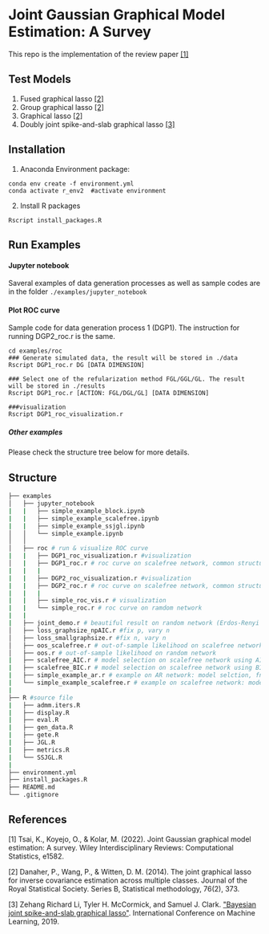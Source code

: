 # Joint Gaussian Graphical Model Estimation: A Survey

This repo is the implementation of the review paper [[1]](#1)
## Test Models
1. Fused graphical lasso [[2]](#2)
2. Group graphical lasso [[2]](#2)
3. Graphical lasso [[2]](#2)
4. Doubly joint spike-and-slab graphical lasso [[3]](#3)
    
## Installation
1. Anaconda Environment package: 
```
conda env create -f environment.yml
conda activate r_env2  #activate environment
```
2. Install R packages
```
Rscript install_packages.R
```

## Run Examples

#### Jupyter notebook
Saveral examples of data generation processes as well as sample codes are in the folder `./examples/jupyter_notebook`

#### Plot ROC curve
Sample code for data generation process 1 (DGP1). The instruction for running DGP2_roc.r is the same.

```
cd examples/roc
### Generate simulated data, the result will be stored in ./data 
Rscript DGP1_roc.r DG [DATA DIMENSION]

### Select one of the refularization method FGL/GGL/GL. The result will be stored in ./results
Rscript DGP1_roc.r [ACTION: FGL/DGL/GL] [DATA DIMENSION]

###visualization
Rscript DGP1_roc_visualization.r
```


##### Other examples
Please check the structure tree below for more details.


## Structure
```bash
├── examples
│   ├── jupyter_notebook
|   |   ├── simple_example_block.ipynb
|   |   ├── simple_example_scalefree.ipynb
|   |   ├── simple_example_ssjgl.ipynb
│   │   └── simple_example.ipynb
│   │
│   ├── roc # run & visualize ROC curve
|   |   ├── DGP1_roc_visualization.r #visualization
│   |   ├── DGP1_roc.r # roc curve on scalefree network, common structures share same inverse convarince matrix (data generation process 1)
|   |   |                
|   |   ├── DGP2_roc_visualization.r #visualization
|   |   ├── DGP2_roc.r # roc curve on scalefree network, common structures have different inverse convarince matrices (data generation process 2)
|   |   |                    
|   |   ├── simple_roc_vis.r # visualization
|   |   └── simple_roc.r # roc curve on ramdom network
|   | 
|   ├── joint_demo.r # beautiful result on random network (Erdos-Renyi graph)            
│   ├── loss_graphsize_npAIC.r #fix p, vary n            
│   ├── loss_smallgraphsize.r #fix n, vary n             
│   ├── oos_scalefree.r # out-of-sample likelihood on scalefree network.              
│   ├── oos.r # out-of-sample likelihood on random network      
|   ├── scalefree_AIC.r # model selection on scalefree network using AIC, tune the trucation value                
|   ├── scalefree_BIC.r # model selection on scalefree network using BIC, tune the trucation value               
|   ├── simple_example_ar.r # example on AR network: model selction, fnr,fpr, Frobenious loss, etropy loss                      
|   └── simple_example_scalefree.r # example on scalefree network: model selction, fnr,fpr, Frobenious loss, etropy loss
|                          
├── R #source file
|   ├── admm.iters.R
|   ├── display.R
|   ├── eval.R
|   ├── gen_data.R
|   ├── gete.R
|   ├── JGL.R
|   ├── metrics.R
|   └── SSJGL.R
|   
├── environment.yml
├── install_packages.R
├── README.md
└── .gitignore
```

## References

<a id="1">[1]</a> 
Tsai, K., Koyejo, O., & Kolar, M. (2022). 
Joint Gaussian graphical model estimation: A survey. 
Wiley Interdisciplinary Reviews: Computational Statistics, e1582.

<a id="2">[2]</a> 
Danaher, P., Wang, P., & Witten, D. M. (2014). 
The joint graphical lasso for inverse covariance estimation across multiple classes. 
Journal of the Royal Statistical Society. Series B, Statistical methodology, 76(2), 373.

<a id="3">[3]</a>
Zehang Richard Li, Tyler H. McCormick, and Samuel J. Clark. 
["Bayesian joint spike-and-slab graphical lasso"](https://github.com/richardli/SSJGL).
 International Conference on Machine Learning, 2019.

